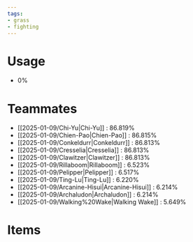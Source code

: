 ```yaml
---
tags:
- grass
- fighting
---
```

# Usage
- 0%
# Teammates
- [[2025-01-09/Chi-Yu|Chi-Yu]] : 86.819%
- [[2025-01-09/Chien-Pao|Chien-Pao]] : 86.815%
- [[2025-01-09/Conkeldurr|Conkeldurr]] : 86.813%
- [[2025-01-09/Cresselia|Cresselia]] : 86.813%
- [[2025-01-09/Clawitzer|Clawitzer]] : 86.813%
- [[2025-01-09/Rillaboom|Rillaboom]] : 6.523%
- [[2025-01-09/Pelipper|Pelipper]] : 6.517%
- [[2025-01-09/Ting-Lu|Ting-Lu]] : 6.220%
- [[2025-01-09/Arcanine-Hisui|Arcanine-Hisui]] : 6.214%
- [[2025-01-09/Archaludon|Archaludon]] : 6.214%
- [[2025-01-09/Walking%20Wake|Walking Wake]] : 5.649%
# Items